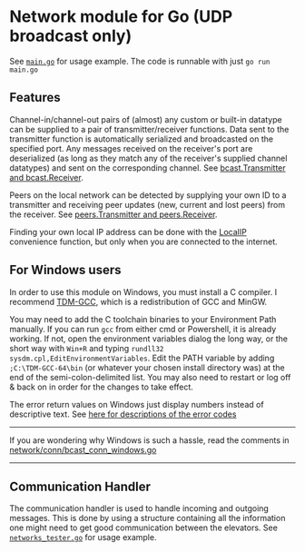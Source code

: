 Network module for Go (UDP broadcast only)
==========================================

See [`main.go`](main.go) for usage example. The code is runnable with just `go run main.go`


Features
--------

Channel-in/channel-out pairs of (almost) any custom or built-in datatype can be supplied to a pair of transmitter/receiver functions. Data sent to the transmitter function is automatically serialized and broadcasted on the specified port. Any messages received on the receiver's port are deserialized (as long as they match any of the receiver's supplied channel datatypes) and sent on the corresponding channel. See [bcast.Transmitter and bcast.Receiver](network/bcast/bcast.go).

Peers on the local network can be detected by supplying your own ID to a transmitter and receiving peer updates (new, current and lost peers) from the receiver. See [peers.Transmitter and peers.Receiver](network/peers/peers.go).

Finding your own local IP address can be done with the [LocalIP](network/localip/localip.go) convenience function, but only when you are connected to the internet.

For Windows users
-----------------

In order to use this module on Windows, you must install a C compiler. I recommend [TDM-GCC](http://tdm-gcc.tdragon.net/download), which is a redistribution of GCC and MinGW.

You may need to add the C toolchain binaries to your Environment Path manually. If you can run `gcc` from either cmd or Powershell, it is already working. If not, open the environment variables dialog the long way, or the short way with `Win+R` and typing `rundll32 sysdm.cpl,EditEnvironmentVariables`. Edit the PATH variable by adding `;C:\TDM-GCC-64\bin` (or whatever your chosen install directory was) at the end of the semi-colon-delimited list. You may also need to restart or log off & back on in order for the changes to take effect.

The error return values on Windows just display numbers instead of descriptive text. See [here for descriptions of the error codes](https://msdn.microsoft.com/en-us/library/windows/desktop/ms740668(v=vs.85).aspx)

----

If you are wondering why Windows is such a hassle, read the comments in [network/conn/bcast_conn_windows.go](network/conn/bcast_conn_windows.go)

---

Communication Handler
----

The communication handler is used to handle incoming and outgoing messages. This is done by using a structure containing all the information one might need to get good communication between the elevators. See [`networks_tester.go`](networks_tester.go) for usage example.
